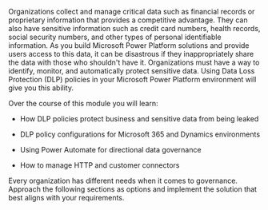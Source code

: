 Organizations collect and manage critical data such as financial records or proprietary information that provides a competitive advantage. They can also have sensitive information such as credit card numbers, health records, social security numbers, and other types of personal identifiable information. As you build Microsoft Power Platform solutions and provide users access to this data, it can be disastrous if they inappropriately share the data with those who shouldn't have it. Organizations must have a way to identify, monitor, and automatically protect sensitive data. Using Data Loss Protection (DLP) policies in your Microsoft Power Platform environment will give you this ability.

Over the course of this module you will learn:

-   How DLP policies protect business and sensitive data from being leaked

-   DLP policy configurations for Microsoft 365 and Dynamics environments

-   Using Power Automate for directional data governance

-   How to manage HTTP and customer connectors

Every organization has different needs when it comes to governance. Approach the following sections as options and implement the solution that best aligns with your requirements.

